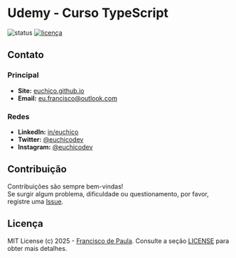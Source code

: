 # Udemy - Curso TypeScript

![status](https://img.shields.io/badge/status-Em_Andamento-yellow)
[![licença](https://img.shields.io/badge/licença-MIT-blue.svg)](./LICENSE)

## Contato
### Principal
* **Site:** [euchico.github.io](https://euchico.github.io)
* **Email:** [eu.francisco@outlook.com](mailto:eu.francisco@outlook.com)
### Redes
* **LinkedIn:** [in/euchico](https://www.linkedin.com/in/euchico)
* **Twitter:** [@euchicodev](https://twitter.com/euchicodev)
* **Instagram:** [@euchicodev](https://www.instagram.com/euchicodev)

## Contribuição
Contribuições são sempre bem-vindas! <br>
Se surgir algum problema, dificuldade ou questionamento, por favor, registre uma [Issue](../../issues).

## Licença
MIT License (c) 2025 - [Francisco de Paula](https://github.com/euchico/). Consulte a seção [LICENSE](LICENSE) para obter mais detalhes.
